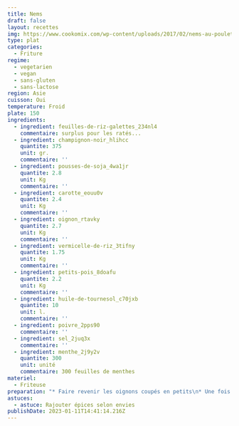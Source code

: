 ```yaml
---
title: Nems
draft: false
layout: recettes
img: https://www.cookomix.com/wp-content/uploads/2017/02/nems-au-poulet-thermomix-800x600.jpg
type: plat
categories:
  - Friture
regime:
  - vegetarien
  - vegan
  - sans-gluten
  - sans-lactose
region: Asie
cuisson: Oui
temperature: Froid
plate: 150
ingredients:
  - ingredient: feuilles-de-riz-galettes_234nl4
    commentaire: surplus pour les ratés...
  - ingredient: champignon-noir_hlihcc
    quantite: 375
    unit: gr.
    commentaire: ''
  - ingredient: pousses-de-soja_4wa1jr
    quantite: 2.8
    unit: Kg
    commentaire: ''
  - ingredient: carotte_eouu0v
    quantite: 2.4
    unit: Kg
    commentaire: ''
  - ingredient: oignon_rtavky
    quantite: 2.7
    unit: Kg
    commentaire: ''
  - ingredient: vermicelle-de-riz_3tifny
    quantite: 1.75
    unit: Kg
    commentaire: ''
  - ingredient: petits-pois_8doafu
    quantite: 2.2
    unit: Kg
    commentaire: ''
  - ingredient: huile-de-tournesol_c70jxb
    quantite: 10
    unit: l.
    commentaire: ''
  - ingredient: poivre_2pps90
    commentaire: ''
  - ingredient: sel_2juq3x
    commentaire: ''
  - ingredient: menthe_2j9y2v
    quantite: 300
    unit: unité
    commentaire: 300 feuilles de menthes
materiel:
  - Friteuse
preparation: "* Faire revenir les oignons coupés en petits\n* Une fois dorer rajouter les champi noir préalablement trempés dans l'eau froide, rincés 3 fois et hâchés menu. \n* Puis rajouter les pousse de soja égoutté, les petits pois et les carotte rappées. \n* A côté faire bouillir\_ les vermicelles de riz selon le temps écrit sur le paquet et mélanger à la farce une fois égoutter. \n* Laisser cuire le temps de bien assécher la farce ( sinon les nems vont éclater), bien mélanger le tout. Epicer, saler, poivrer.\_\n* Faire tremper le feuille de riz, sur un torchon mouillé mettre de la farce en bonne quantité, rouler en serrant le max possible, rabattre les côtés seulement un fois au milieu de la feuille de riz. \n* Le nem doit être super tassé et sans trou. \n* Stocker sans faire toucher les uns des autres. Les laisser un peu sécher à l'air libre. \n* Les frire (attention ils se collent entre eux !) jusqu'à belle coloration. \n* Mettre sur du sopalin."
astuces:
  - astuce: Rajouter épices selon envies
publishDate: 2023-01-11T14:41:14.216Z
---
```

